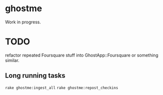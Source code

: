 # ghostme

Work in progress.

# TODO

refactor repeated Foursquare stuff into GhostApp::Foursquare or something
similar.

## Long running tasks

`rake ghostme:ingest_all`
`rake ghostme:repost_checkins`

